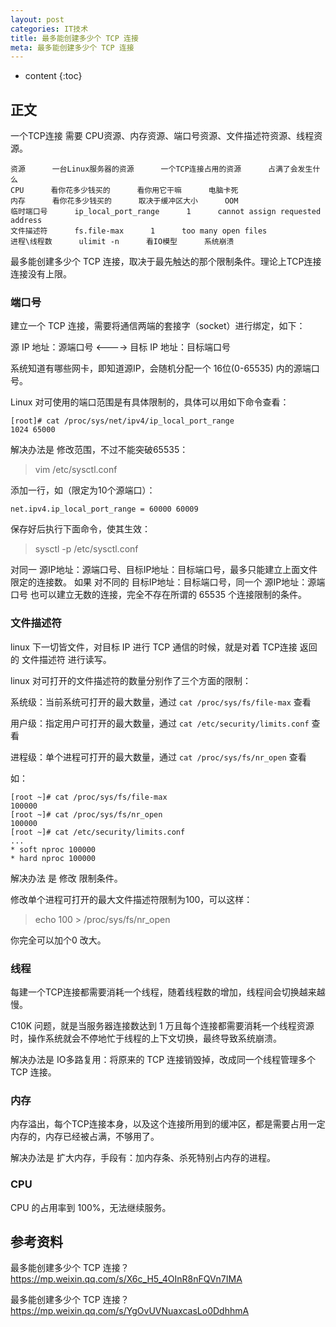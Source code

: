 ```yaml
---
layout: post
categories: IT技术
title: 最多能创建多少个 TCP 连接
meta: 最多能创建多少个 TCP 连接
---
```

* content
{:toc}
  
## 正文

一个TCP连接 需要 CPU资源、内存资源、端口号资源、文件描述符资源、线程资源。

```
资源      一台Linux服务器的资源      一个TCP连接占用的资源      占满了会发生什么
CPU      看你花多少钱买的      看你用它干嘛      电脑卡死
内存      看你花多少钱买的      取决于缓冲区大小      OOM
临时端口号      ip_local_port_range      1      cannot assign requested address
文件描述符      fs.file-max      1      too many open files
进程\线程数      ulimit -n      看IO模型      系统崩溃
```

最多能创建多少个 TCP 连接，取决于最先触达的那个限制条件。理论上TCP连接连接没有上限。

### 端口号

建立一个 TCP 连接，需要将通信两端的套接字（socket）进行绑定，如下：

源 IP 地址：源端口号 <---->  目标 IP 地址：目标端口号

系统知道有哪些网卡，即知道源IP，会随机分配一个 16位(0-65535) 内的源端口号。

Linux 对可使用的端口范围是有具体限制的，具体可以用如下命令查看：
```
[root]# cat /proc/sys/net/ipv4/ip_local_port_range 
1024 65000
```

解决办法是 修改范围，不过不能突破65535：
> vim /etc/sysctl.conf

添加一行，如（限定为10个源端口）：
```
net.ipv4.ip_local_port_range = 60000 60009
```

保存好后执行下面命令，使其生效：
> sysctl -p /etc/sysctl.conf 

对同一 源IP地址：源端口号、目标IP地址：目标端口号，最多只能建立上面文件限定的连接数。
如果 对不同的 目标IP地址：目标端口号，同一个 源IP地址：源端口号 也可以建立无数的连接，完全不存在所谓的 65535 个连接限制的条件。

### 文件描述符

linux 下一切皆文件，对目标 IP 进行 TCP 通信的时候，就是对着 TCP连接 返回的 文件描述符 进行读写。

linux 对可打开的文件描述符的数量分别作了三个方面的限制：

系统级：当前系统可打开的最大数量，通过 `cat /proc/sys/fs/file-max` 查看

用户级：指定用户可打开的最大数量，通过 `cat /etc/security/limits.conf` 查看

进程级：单个进程可打开的最大数量，通过 `cat /proc/sys/fs/nr_open` 查看

如：
```
[root ~]# cat /proc/sys/fs/file-max
100000
[root ~]# cat /proc/sys/fs/nr_open
100000
[root ~]# cat /etc/security/limits.conf
...
* soft nproc 100000
* hard nproc 100000
```

解决办法 是 修改 限制条件。

修改单个进程可打开的最大文件描述符限制为100，可以这样：
> echo 100 > /proc/sys/fs/nr_open

你完全可以加个0 改大。

### 线程

每建一个TCP连接都需要消耗一个线程，随着线程数的增加，线程间会切换越来越慢。

C10K 问题，就是当服务器连接数达到 1 万且每个连接都需要消耗一个线程资源时，操作系统就会不停地忙于线程的上下文切换，最终导致系统崩溃。

解决办法是 IO多路复用：将原来的 TCP 连接销毁掉，改成同一个线程管理多个 TCP 连接。

### 内存

内存溢出，每个TCP连接本身，以及这个连接所用到的缓冲区，都是需要占用一定内存的，内存已经被占满，不够用了。

解决办法是 扩大内存，手段有：加内存条、杀死特别占内存的进程。

### CPU

CPU 的占用率到 100%，无法继续服务。 

## 参考资料

最多能创建多少个 TCP 连接？ <https://mp.weixin.qq.com/s/X6c_H5_4OInR8nFQVn7IMA>

最多能创建多少个 TCP 连接？ <https://mp.weixin.qq.com/s/YgOvUVNuaxcasLo0DdhhmA>
